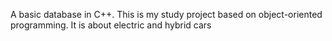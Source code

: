 A basic database in C++. 
This is my study project based on object-oriented programming. It is about electric and hybrid cars